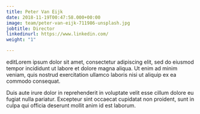 ```yaml
---
title: Peter Van Eijk
date: 2018-11-19T00:47:58.000+00:00
image: team/peter-van-eijk-711986-unsplash.jpg
jobtitle: Director
linkedinurl: https://www.linkedin.com/
weight: "1"

---
```

editLorem ipsum dolor sit amet, consectetur adipiscing elit, sed do eiusmod tempor incididunt ut labore et dolore magna aliqua. Ut enim ad minim veniam, quis nostrud exercitation ullamco laboris nisi ut aliquip ex ea commodo consequat.

Duis aute irure dolor in reprehenderit in voluptate velit esse cillum dolore eu fugiat nulla pariatur. Excepteur sint occaecat cupidatat non proident, sunt in culpa qui officia deserunt mollit anim id est laborum.